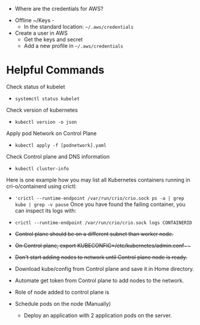 * Where are the credentials for AWS?
- Offline ~/Keys -
    - In the standard location: `~/.aws/credentials`  
- Create a user in AWS
    - Get the keys and secret
    - Add a new profile in `~/.aws/credentials`
    

Helpful Commands
================    
    
Check status of kubelet
- ```systemctl status kubelet```

Check version of kubernetes
- ```kubectl version -o json```

Apply pod Network on Control Plane
- ```kubectl apply -f [podnetwork].yaml```

Check Control plane and DNS information
- ```kubectl cluster-info```

Here is one example how you may list all Kubernetes containers running in cri-o/containerd using crictl:
- ```'crictl --runtime-endpoint /var/run/crio/crio.sock ps -a | grep kube | grep -v pause```
Once you have found the failing container, you can inspect its logs with:
- ```crictl --runtime-endpoint /var/run/crio/crio.sock logs CONTAINERID```
    
- ~~Control plane should be on a different subnet than worker node.~~
- ~~On Control plane, export KUBECONFIG=/etc/kubernetes/admin.conf~~~~
- ~~Don't start adding nodes to network until Control plane node is ready.~~
- Download kube/config from Control plane and save it in Home directory.
- Automate get token from Control plane to add nodes to the network.
- Role of node added to control plane is <empty>
- Schedule pods on the node (Manually)
    - Deploy an application with 2 application pods on the server.